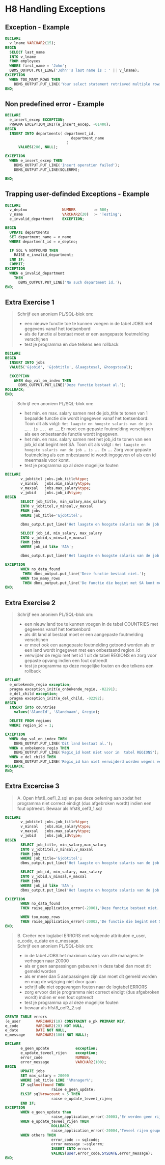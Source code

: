 # H8 Handling Exceptions

## Exception - Example

```sql
DECLARE
  v_lname VARCHAR2(15);
BEGIN
  SELECT last_name
  INTO v_lname
  FROM employees
  WHERE first_name = 'John';
  DBMS_OUTPUT.PUT_LINE('John''s last name is : ' || v_lname);
EXCEPTION
  WHEN TOO_MANY_ROWS THEN
    DBMS_OUTPUT.PUT_LINE('Your select statement retrieved multiple rows. Consider using a cursor');
END;
```

## Non predefined error - Example

```sql
DECLARE
  e_insert_excep EXCEPTION;
  PRAGMA EXCEPTION_INIT(e_insert_excep, -01400);
BEGIN
  INSERT INTO departments( department_id,
                              department_name
                            )
      VALUES(280, NULL);

EXCEPTION
  WHEN e_insert_excep THEN
    DBMS_OUTPUT.PUT_LINE('Insert operation failed');
    DBMS_OUTPUT.PUT_LINE(SQLERRM);

END;
```

## Trapping user-definded Exceptions - Example

```sql
DECLARE
  v_deptno                NUMBER        := 500;
  v_name                  VARCHAR2(20)  := 'Testing';
  e_invalid_department    EXCEPTION;

BEGIN
  UPDATE departments
  SET department_name = v_name
  WHERE department_id = v_deptno;

  IF SQL % NOTFOUND THEN
    RAISE e_invalid_department;
  END IF;
  COMMIT;  
EXCEPTION
  WHEN e_invalid_department
    THEN
      DBMS_OUTPUT.PUT_LINE('No such department id.');
END;
```

## Extra Exercise 1

> Schrijf een anoniem PL/SQL-blok om:
>
> * een nieuwe functie toe te kunnen voegen in de tabel JOBS met gegevens vanaf het toetsenbord
> * als de functie al bestaat moet er een aangepaste foutmelding verschijnen
> * test je programma en doe telkens een rollback

```sql
DECLARE
BEGIN
  INSERT INTO jobs
  VALUES('&jobid', '&jobtitle', &laagstesal, &hoogstesal);

  EXCEPTION
    WHEN dup_val_on_index THEN
      DBMS_OUTPUT.PUT_LINE('Deze functie bestaat al.');
ROLLBACK;
END;
```

> Schrijf een anoniem PL/SQL-blok om:
>
> * het min. en max. salary samen met de job\_title te tonen van 1 bepaalde functie die wordt ingegeven vanaf het toetsenbord. Toon dit als volgt: `Het laagste en hoogste salaris van de job ….. is ….. en ……` Er moet een gepaste foutmelding verschijnen als een onbestaande functie wordt ingegeven.
> * het min. en max. salary samen met het job\_id te tonen van een job\_id dat begint met SA. Toon dit als volgt : `Het laagste en hoogste salaris van de job … is …. En ….`    Zorg voor gepaste foutmelding als een onbestaand id wordt ingegeven of als een id meermaals voor komt.
> * test je programma op al deze mogelijke fouten

```sql
DECLARE
       v_jobtitel jobs.job_title%type;
       v_minsal   jobs.min_salary%type;
       v_maxsal   jobs.max_salary%type;
       v_jobid    jobs.job_id%type;
BEGIN
       SELECT job_title, min_salary,max_salary
       INTO v_jobtitel,v_minsal,v_maxsal
       FROM jobs
       WHERE job_title='&jobtitel';

       dbms_output.put_line('Het laagste en hoogste salaris van de job ' ||v_jobtitel||' is '|| v_minsal||' en '|| v_maxsal);

       SELECT job_id, min_salary, max_salary
       INTO v_jobid,v_minsal,v_maxsal
       FROM jobs
       WHERE job_id like 'SA%';

       dbms_output.put_line('Het laagste en hoogste salaris van de job ' ||v_jobid||' is '|| v_minsal||' en '|| v_maxsal);

EXCEPTION
       WHEN no_data_found
        THEN dbms_output.put_line('Deze functie bestaat niet.');
       WHEN too_many_rows
        THEN dbms_output.put_line('De functie die begint met SA komt meer dan 1 keer voor!');
END;
```

## Extra Exercise 2

> Schrijf een anoniem PL/SQL-blok om:
>
> * een nieuw land toe te kunnen voegen in de tabel COUNTRIES met gegevens vanaf het toetsenbord
> * als dit land al bestaat moet er een aangepaste foutmelding verschijnen
> * er moet ook een aangepaste foutmelding getoond worden als er een land wordt ingegeven met een onbestaand region\_id
> * verwijder de regio met het id 1 uit de tabel REGIONS en zorg voor gepaste opvang indien een fout optreedt
> * test je programma op deze mogelijke fouten en doe telkens een rollback

```sql
DECLARE
  e_onbekende_regio exception;
  pragma exception_init(e_onbekende_regio, -02291);
  e_del_child exception;
  pragma exception_init(e_del_child, -02292);
BEGIN
  INSERT into countries
    values('&landId', '&landnaam', &regio);

  DELETE FROM regions
  WHERE region_id = 1;

EXCEPTION
  WHEN dup_val_on_index THEN
    DBMS_OUTPUT.PUT_LINE('Dit land bestaat al.');
  WHEN e_onbekende_regio THEN
    DBMS_OUTPUT.PUT_LINE('Regio_id komt niet voor in  tabel REGIONS');
  WHEN e_del_child THEN
    DBMS_OUTPUT.PUT_LINE('Regio_id kan niet verwijderd worden wegens verwijzingen vanuit table countries');
ROLLBACK;
END;
```

## Extra Excercise 3

> A. Open hfst8\_oef1\_2.sql en pas deze oefening aan zodat het programma niet correct eindigt \(dus afgebroken wordt\) indien een fout optreedt. Bewaar als hfst8\_oef3\_1.sql

```sql
DECLARE
       v_jobtitel jobs.job_title%type;
       v_minsal   jobs.min_salary%type;
       v_maxsal   jobs.max_salary%type;
       v_jobid    jobs.job_id%type;
BEGIN
       SELECT job_title, min_salary,max_salary
       INTO v_jobtitel,v_minsal,v_maxsal
       FROM jobs
       WHERE job_title='&jobtitel';
       dbms_output.put_line('Het laagste en hoogste salaris van de job ' ||v_jobtitel||' is '|| v_minsal||' en '|| v_maxsal);

       SELECT job_id, min_salary, max_salary
       INTO v_jobid,v_minsal,v_maxsal
       FROM jobs
       WHERE job_id like 'SA%';
       dbms_output.put_line('Het laagste en hoogste salaris van de job ' ||v_jobid||' is '|| v_minsal||' en '|| v_maxsal);

EXCEPTION
       WHEN no_data_found
       THEN raise_application_error(-20001,'Deze functie bestaat niet.');

       WHEN too_many_rows
       THEN raise_application_error(-20002,'De functie die begint met SA komt meer dan 1 keer voor!');
END;
```

> B. Creëer een logtabel ERRORS met volgende attributen e\_user, e\_code, e\_date en e\_message.  
> Schrijf een anoniem PL/SQL-blok om:
>
> * in de tabel JOBS het maximum salary van alle managers te verhogen naar 20000
> * als er geen aanpassingen gebeuren in deze tabel dan moet dit gemeld worden
> * als er meer dan 5 aanpassingen zijn dan moet dit gemeld worden en mag de wijziging niet door gaan
> * schrijf alle niet opgevangen fouten naar de logtabel ERRORS
> * zorg ervoor dat je programma niet correct eindigt \(dus afgebroken wordt\) indien er een fout optreedt
> * test je programma op al deze mogelijke fouten
> * bewaar als hfst8\_oef3\_2.sql

```sql
CREATE TABLE errors
(e_user       VARCHAR2(10) CONSTRAINT e_pk PRIMARY KEY,
e_code        VARCHAR2(20) NOT NULL,
e_date        DATE NOT NULL,
e_message     VARCHAR2(100) NOT NULL);

DECLARE
       e_geen_update            exception;
       e_update_teveel_rijen    exception;
       error_code               NUMBER;
       error_message            VARCHAR2(100);
BEGIN
       UPDATE jobs
       SET max_salary = 20000
       WHERE job_title LIKE '%Manager%';
       IF sql%notfound THEN
                     raise e_geen_update;
       ELSIF sql%rowcount > 5 THEN
                     raise e_update_teveel_rijen;
       END IF;
EXCEPTION
       WHEN e_geen_update then
                     raise_application_error(-20003,'Er werden geen rijen geupdated!');
       WHEN e_update_teveel_rijen THEN
                     ROLLBACK;
                     raise_application_error(-20004,'Teveel rijen geupdated. Update wordt niet uitgevoerd!');
       WHEN others THEN
                     error_code := sqlcode;
                     error_message :=sqlerrm;
                     INSERT INTO errors
                     VALUES(user,error_code,SYSDATE,error_message);
END;
```




